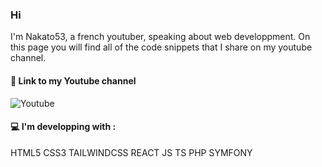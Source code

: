### Hi
I'm Nakato53, a french youtuber, speaking about web developpment. On this page you will find all of the code snippets that I share on my youtube channel.

#### 🔗 Link to my Youtube channel
![Youtube](https://github.com/RefaireLeDev/github-profile/assets/138310761/8e0a38da-e5ee-4433-8e7e-9114091f8f12)

#### 💻 I'm developping with :
HTML5 CSS3 TAILWINDCSS REACT JS TS PHP SYMFONY
